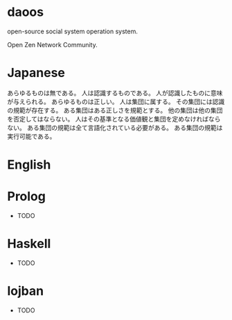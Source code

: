 # daoos
open-source social system operation system.

Open Zen Network Community.


# Japanese

あらゆるものは無である。
人は認識するものである。
人が認識したものに意味が与えられる。
あらゆるものは正しい。
人は集団に属する。
その集団には認識の規範が存在する。
ある集団はある正しさを規範とする。
他の集団は他の集団を否定してはならない。
人はその基準となる価値観と集団を定めなければならない。
ある集団の規範は全て言語化されている必要がある。
ある集団の規範は実行可能である。

# English

# Prolog
- TODO

# Haskell
- TODO

# lojban
- TODO
